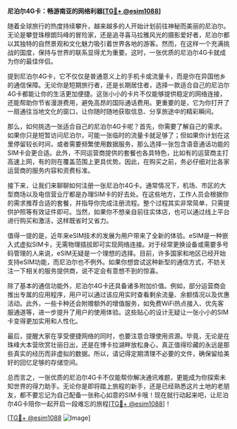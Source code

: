 **尼泊尔4G卡：畅游南亚的网络利器[[TG💪+ @esim1088](https://t.me/s/esim1088)]**

随着全球旅行的热度持续攀升，越来越多的人开始计划前往神秘而美丽的尼泊尔。无论是攀登珠穆朗玛峰的冒险家，还是追寻喜马拉雅风光的摄影爱好者，尼泊尔都以其独特的自然景观和文化魅力吸引着世界各地的游客。然而，在这样一个充满挑战的国度，保持与世界的联系显得尤为重要。这时，一张优质的尼泊尔4G卡就成为你的最佳伴侣。

提到尼泊尔4G卡，它不仅仅是普通意义上的手机卡或流量卡，而是你在异国他乡的通信保障。无论你是短期旅行者，还是长期居住者，选择一款适合自己的尼泊尔4G卡都能让你的生活更加便捷。这张小小的卡片不仅能够提供稳定的网络连接，还能帮助你节省漫游费用，避免高昂的国际通话费用。更重要的是，它为你打开了一扇通往当地文化的窗口，让你随时随地获取信息、分享旅途中的精彩瞬间。

那么，如何挑选一张适合自己的尼泊尔4G卡呢？首先，你需要了解自己的需求。如果你只是短暂访问尼泊尔，可能一张临时的流量卡就足够了；但如果你计划在这里停留较长时间，或者需要频繁使用数据服务，那么选择一张包含语音通话功能的SIM卡会更合适。此外，不同运营商提供的套餐也各具特色，比如有的运营商主打高速上网，有的则在覆盖范围上更具优势。因此，在购买之前，务必仔细对比各家运营商的服务内容和资费标准。

接下来，让我们来聊聊如何注册一张尼泊尔4G卡。通常情况下，机场、市区的大型商场以及电信营业厅都是办理SIM卡的好去处。在这些地方，工作人员会根据你的需求推荐合适的套餐，并指导你完成注册流程。整个过程其实非常简单，只需提供护照等有效证件即可。当然，如果你不想亲自前往实体店，也可以通过线上平台进行购买和激活，这样既省时又省力。

值得一提的是，近年来eSIM技术的发展为用户带来了全新的体验。eSIM是一种嵌入式虚拟SIM卡，无需物理插拔即可实现网络连接。对于经常更换设备或需要多号码管理的人来说，eSIM无疑是一个理想的选择。目前，许多国家和地区已经开始支持eSIM功能，而尼泊尔也不例外。如果你想尝试这种新型的通信方式，不妨关注一下相关的服务提供商，说不定会有意想不到的惊喜。

除了基本的通信功能外，尼泊尔4G卡还具备诸多附加价值。例如，部分运营商会推出专属的应用程序，用户可以通过该应用实时查看剩余流量、余额情况以及优惠活动。此外，一些卡种还会附赠额外的增值服务，如免费WiFi热点接入、优先客服通道等，进一步提升了用户的使用体验。这些贴心的设计无疑让一张小小的SIM卡变得更加实用和人性化。

最后，提醒大家在享受便捷网络的同时，也要注意合理使用资源。毕竟，无论是在珠峰大本营欣赏壮丽日出，还是在博卡拉湖畔放松身心，真正值得珍藏的永远是那些真实的经历而非虚拟的数据。所以，请记得定期清理不必要的文件，确保留给美好的回忆足够的存储空间。

总而言之，一张优质的尼泊尔4G卡不仅能帮你解决通讯难题，更能成为你探索未知世界的得力助手。无论你是即将踏上旅程的新手，还是已经熟悉这片土地的老朋友，都不要忘记为自己配备一张称心如意的SIM卡哦！现在就行动起来吧，让尼泊尔4G卡陪你一起开启一段难忘的旅程[[TG💪+ @esim1088](https://t.me/s/esim1088)]！

[[TG💪+ @esim1088](https://t.me/s/esim1088) ![Image](https://i.postimg.cc/4NQfJmqS/Snipaste-2025-05-13-00-14-12.png)]